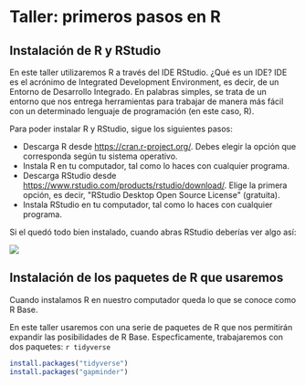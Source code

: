 # Taller: primeros pasos en R

## Instalación de R y RStudio

En este taller utilizaremos R a través del IDE RStudio. ¿Qué es un IDE? IDE es el acrónimo de Integrated Development Environment, es decir, de un Entorno de Desarrollo Integrado. En palabras simples, se trata de un entorno que nos entrega herramientas para trabajar de manera más fácil con un determinado lenguaje de programación (en este caso, R). 

Para poder instalar R y RStudio, sigue los siguientes pasos:

- Descarga R desde https://cran.r-project.org/. Debes elegir la opción que corresponda según tu sistema operativo.
- Instala R en tu computador, tal como lo haces con cualquier programa. 
- Descarga RStudio desde https://www.rstudio.com/products/rstudio/download/. Elige la primera opción, es decir, "RStudio Desktop
Open Source License" (gratuita). 
- Instala RStudio en tu computador, tal como lo haces con cualquier programa. 

Si el quedó todo bien instalado, cuando abras RStudio deberías ver algo así:

![](https://github.com/rivaquiroga/RLadies-Santiago/blob/master/images/rstudio.png)

## Instalación de los paquetes de R que usaremos

Cuando instalamos R en nuestro computador queda lo que se conoce como R Base. 

En este taller usaremos con una serie de paquetes de R que nos permitirán expandir las posibilidades de R Base. Especficamente, trabajaremos con dos paquetes: `r tidyverse`

```r
install.packages("tidyverse")
install.packages("gapminder")
```
